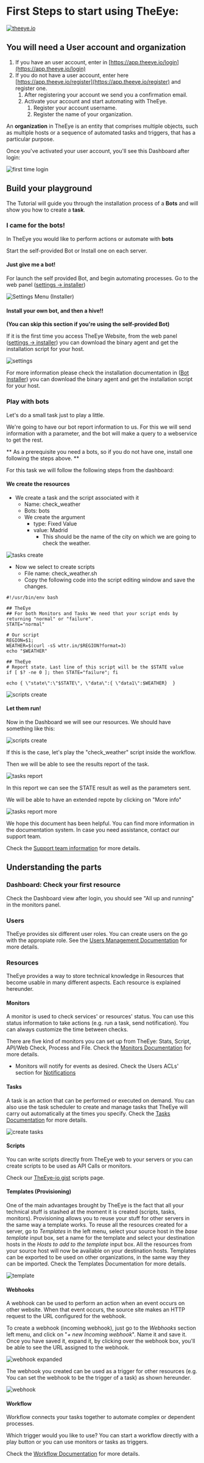 # First Steps to start using TheEye:

[![theeye.io](images/logo-theeye-theOeye-logo2.png)](https://theeye.io/en/index.html)

##  You will need a User account and organization
1. If you have an user account, enter in [https://app.theeye.io/login](https://app.theeye.io/login)
2. If you do not have a user account, enter here [https://app.theeye.io/register](https://app.theeye.io/register) and register one.
      1. After registering your account we send you a confirmation email.
      2. Activate your account and start automating with TheEye. 
         1. Register your account username.
         2. Register the name of your organization.

An **organization** in TheEye is an entity that comprises multiple objects, such as multiple hosts or a sequence of automated tasks and triggers, that has a particular purpose.

Once you've activated your user account, you'll see this Dashboard after login:

![first time login](images/FirstTimeLogin.png)

## Build your playground
The Tutorial will guide you through the installation process of a **Bots** and will show you how to create a **task**.

### I came for the **bots**!
In TheEye you would like to perform actions or automate with **bots**

Start the self-provided Bot or Install one on each server.

#### Just give me a bot!
For launch the self provided Bot, and begin automating processes. Go to
the web panel ([settings -> installer](https://app.theeye.io/dashboard#installer))

![Settings Menu \(Installer\)](images/startbot.jpg)

#### Install your own bot, and then a hive!!

**\(You can skip this section if you're using the self-provided Bot\)**

If it is the first time you access TheEye Website, from the web panel ([settings -> installer](https://app.theeye.io/dashboard#installer)) you can download the binary agent and get the installation script for your host.

![settings](images/settingsinstaller.gif)


For more information please check the installation documentation in ([Bot Installer](/en/core-concepts/agent/)) you can download the binary agent and get the installation script for your host.

### Play with bots

Let's do a small task just to play a little.

We're going to have our bot report information to us. For this we will send information with a parameter, and the bot will make a query to a webservice to get the rest.

** As a prerequisite you need a bots, so if you do not have one, install one following the steps above. **

For this task we will follow the following steps from the dashboard:

#### We create the resources
- We create a task and the script associated with it
    - Name: check_weather
    - Bots: bots
    - We create the argument
        - type: Fixed Value
        - value: Madrid
            - This should be the name of the city on which we are going to check the weather.

![tasks create](images/fixedarg.gif)

- Now we select to create scripts
    - File name: check_weather.sh
    - Copy the following code into the script editing window and save the changes.

```
#!/usr/bin/env bash

## TheEye
## For both Monitors and Tasks We need that your script ends by returning "normal" or "failure". 
STATE="normal"

# Our script
REGION=$1;
WEATHER=$(curl -sS wttr.in/$REGION?format=3)
echo "$WEATHER"

## TheEye
# Report state. Last line of this script will be the $STATE value
if [ $? -ne 0 ]; then STATE="failure"; fi

echo { \"state\":\"$STATE\", \"data\":{ \"data1\":$WEATHER}  }
```

![scripts create](images/firtsStepsScriptsCreate.jpg)

#### Let them run!

Now in the Dashboard we will see our resources. We should have something like this:

![scripts create](images/resourcesList.png)

If this is the case, let's play the "check_weather" script inside the workflow.

Then we will be able to see the results report of the task.

![tasks report](images/taskReport.jpg)

In this report we can see the STATE result as well as the parameters sent.

We will be able to have an extended repote by clicking on "More info"

![tasks report more](images/taskReportMore.jpg)

We hope this document has been helpful. You can find more information in the documentation system. In case you need assistance, contact our support team.

Check the [Support team information](/en/support/) for more details.

## Understanding the parts
### Dashboard: Check your first resource

Check the Dashboard view after login, you should see "All up and running" in the monitors panel.

### Users

TheEye provides six different user roles. You can create users on the go with the appropiate role. See the [Users Management Documentation](/en/user-management/) for more details.

### Resources

TheEye provides a way to store technical knowledge in Resources that become usable in many different aspects. Each resource is explained hereunder.

#### Monitors

A monitor is used to check services' or resources' status. You can use this status information to take actions \(e.g. run a task, send notification\). You can always customize the time between checks.

There are five kind of monitors you can set up from TheEye: Stats, Script, API/Web Check, Process and File. Check the [Monitors Documentation](/en/core-concepts/monitors/) for more details.

* Monitors will notify for events as desired. Check the Users ACLs' section for [Notifications](/en/core-concepts/alerts-and-notifications)

#### Tasks

A task is an action that can be performed or executed on demand. You can also use the task scheduler to create and manage tasks that TheEye will carry out automatically at the times you specify. Check the [Tasks Documentation](/en/core-concepts/tasks/) for more details.

![create tasks](images/createtask.gif)

#### Scripts

You can write scripts directly from TheEye web to your servers or you can create scripts to be used as API Calls or monitors. 

Check our [TheEye-io gist](https://gist.github.com/theeye-io) scripts page.

#### Templates \(Provisioning\)

One of the main advantages brought by TheEye is the fact that all your technical stuff is stashed at the moment it is created \(scripts, tasks, monitors\). Provisioning allows you to reuse your stuff for other servers in the same way a template works. To reuse all the resources created for a server, go to _Templates_ in the left menu, select your source host in the _base template_ input box, set a name for the template and select your destination hosts in the _Hosts to add to the template_ input box. All the resources from your source host will now be available on your destination hosts. Templates can be exported to be used on other organizations, in the same way they can be imported. Check the Templates Documentation for more details.

![template](images/template.gif)

#### Webhooks

A webhook can be used to perform an action when an event occurs on other website. When that event occurs, the source site makes an HTTP request to the URL configured for the webhook.

To create a webhook \(incoming webhook\), just go to the _Webhooks_ section left menu, and click on "_+ new Incoming webhook_". Name it and save it. Once you have saved it, expand it, by clicking over the webhook box, you'll be able to see the URL assigned to the webhook.

![webhook expanded](images/webhookexpanded.jpg)

The webhook you created can be used as a trigger for other resources \(e.g. You can set the webhook to be the trigger of a task\) as shown hereunder.

![webhook](images/webhook.gif)

#### Workflow

Workflow connects your tasks together to automate complex or dependent processes.

Which trigger would you like to use? You can start a workflow directly with a play button or you can use monitors or tasks as triggers.

Check the [Workflow Documentation](/en/core-concepts/tasks/tasks_workflows/) for more details.

